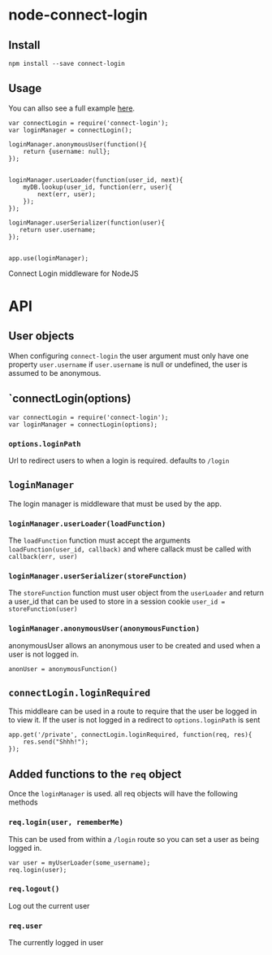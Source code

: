 # node-connect-login


## Install

```
npm install --save connect-login
```

## Usage

You can allso see a full example [here](https://github.com).

```
var connectLogin = require('connect-login');
var loginManager = connectLogin();

loginManager.anonymousUser(function(){
	return {username: null};
});


loginManager.userLoader(function(user_id, next){
	myDB.lookup(user_id, function(err, user){
		next(err, user);
	});
});

loginManager.userSerializer(function(user){
   return user.username;
});


app.use(loginManager);

```

Connect Login middleware for NodeJS

# API

## User objects

When configuring `connect-login` the user argument must
only have one property `user.username`
if `user.username` is null or undefined, the user is assumed to be anonymous.


## `connectLogin(options)

```
var connectLogin = require('connect-login');
var loginManager = connectLogin(options);
```

### `options.loginPath`

Url to redirect users to when a login is required. defaults to `/login`

## `loginManager`

The login manager is middleware that must be used by the app.


### `loginManager.userLoader(loadFunction)`

The `loadFunction` function must accept the arguments
`loadFunction(user_id, callback)` and where callack must be called with
`callback(err, user)`

### `loginManager.userSerializer(storeFunction)`

The `storeFunction` function must user object from the `userLoader`
and return a user_id that can be used to store in a session cookie `user_id = storeFunction(user)`


### `loginManager.anonymousUser(anonymousFunction)`

anonymousUser allows an anonymous user to be created and used when a user is not logged in.

`anonUser = anonymousFunction()`



## `connectLogin.loginRequired`

This middleare can be used in a route to require that the user be logged in
to view it. If the user is not logged in a redirect to `options.loginPath` is sent


```
app.get('/private', connectLogin.loginRequired, function(req, res){
	res.send("Shhh!");
});
```

## Added functions to the `req` object

Once the `loginManager` is used. all req objects will have the following methods


### `req.login(user, rememberMe)`


This can be used from within a `/login` route so you can set a user as being logged in.

```
var user = myUserLoader(some_username);
req.login(user);
```

### `req.logout()`

Log out the current user

### `req.user`

The currently logged in user




